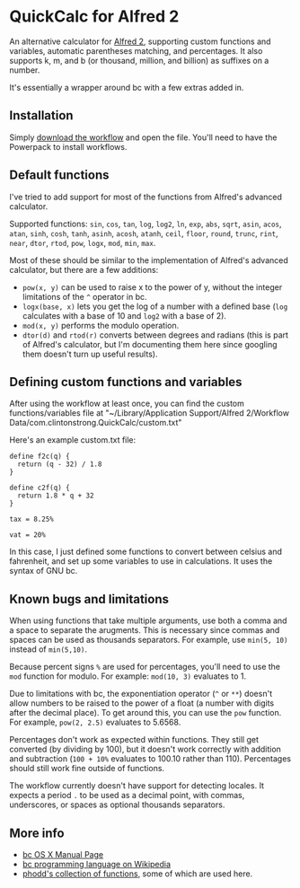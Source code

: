 # QuickCalc for Alfred 2

An alternative calculator for [Alfred 2][alfred], supporting custom functions and variables, automatic parentheses matching, and percentages. It also supports k, m, and b (or thousand, million, and billion) as suffixes on a number.

It's essentially a wrapper around bc with a few extras added in.

## Installation

Simply [download the workflow][dl] and open the file. You'll need to have the Powerpack to install workflows.

## Default functions

I've tried to add support for most of the functions from Alfred's advanced calculator.

Supported functions: `sin`, `cos`, `tan`, `log`, `log2`, `ln`, `exp`, `abs`, `sqrt`, `asin`, `acos`, `atan`, `sinh`, `cosh`, `tanh`, `asinh`, `acosh`, `atanh`, `ceil`, `floor`, `round`, `trunc`, `rint`, `near`, `dtor`, `rtod`, `pow`, `logx`, `mod`, `min`, `max`.

Most of these should be similar to the implementation of Alfred's advanced calculator, but there are a few additions:

- `pow(x, y)` can be used to raise x to the power of y, without the integer limitations of the `^` operator in bc.
- `logx(base, x)` lets you get the log of a number with a defined base (`log` calculates with a base of 10 and `log2` with a base of 2).
- `mod(x, y)` performs the modulo operation.
- `dtor(d)` and `rtod(r)` converts between degrees and radians (this is part of Alfred's calculator, but I'm documenting them here since googling them doesn't turn up useful results).

## Defining custom functions and variables

After using the workflow at least once, you can find the custom functions/variables file at "~/Library/Application Support/Alfred 2/Workflow Data/com.clintonstrong.QuickCalc/custom.txt"

Here's an example custom.txt file:

	define f2c(q) {
	  return (q - 32) / 1.8
	}

	define c2f(q) {
	  return 1.8 * q + 32
	}

	tax = 8.25%

	vat = 20%

In this case, I just defined some functions to convert between celsius and fahrenheit, and set up some variables to use in calculations. It uses the syntax of GNU bc.

## Known bugs and limitations

When using functions that take multiple arguments, use both a comma and a space to separate the arugments. This is necessary since commas and spaces can be used as thousands separators. For example, use `min(5, 10)` instead of `min(5,10)`.

Because percent signs `%` are used for percentages, you'll need to use the `mod` function for modulo. For example: `mod(10, 3)` evaluates to 1.

Due to limitations with bc, the exponentiation operator (`^` or `**`) doesn't allow numbers to be raised to the power of a float (a number with digits after the decimal place). To get around this, you can use the `pow` function. For example, `pow(2, 2.5)` evaluates to 5.6568.

Percentages don't work as expected within functions. They still get converted (by dividing by 100), but it doesn't work correctly with addition and subtraction (`100 + 10%` evaluates to 100.10 rather than 110). Percentages should still work fine outside of functions.

The workflow currently doesn't have support for detecting locales. It expects a period `.` to be used as a decimal point, with commas, underscores, or spaces as optional thousands separators.

## More info

- [bc OS X Manual Page][man-page]
- [bc programming language on Wikipedia][wiki]
- [phodd's collection of functions][functions], some of which are used here.

[dl]: http://clintonstrong.com/alfred/Quick%20Calc.alfredworkflow
[alfred]: http://www.alfredapp.com
[man-page]: http://developer.apple.com/library/mac/#documentation/Darwin/Reference/ManPages/man1/bc.1.html
[wiki]: http://en.wikipedia.org/wiki/Bc_programming_language
[functions]: http://phodd.net/gnu-bc/